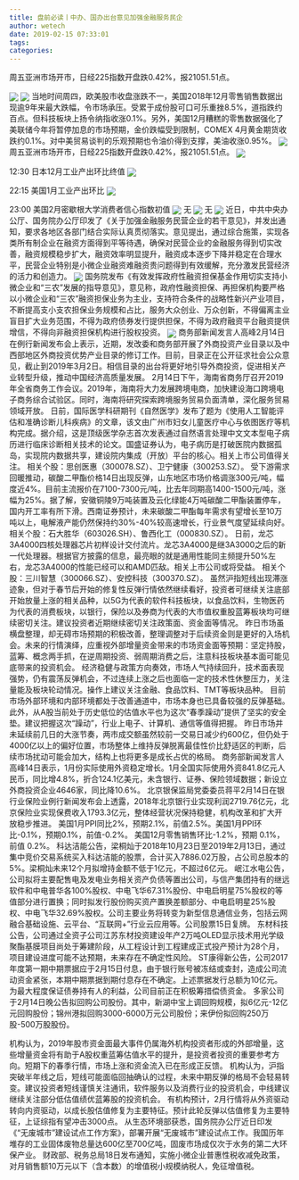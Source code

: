 ```yaml
---
title: 盘前必读丨中办、国办出台意见加强金融服务民企
author: wetech
date: 2019-02-15 07:33:01
tags: 
categories: 
---
```

周五亚洲市场开市，日经225指数开盘跌0.42%，报21051.51点。
<!-- more -->
<img align="center" border="0" src="https://imgcdn.yicai.com/uppics/images/2018/11/5795dce2c13c12cd19ef68151420a6d2.jpg" />
<img align="center" border="0" src="https://imgcdn.yicai.com/uppics/images/2019/02/c43f0dec47e874e9ae7b751356f4e300.jpg" />
当地时间周四，欧美股市收盘涨跌不一，美国2018年12月零售销售数据出现逾9年来最大跌幅，令市场承压。受累于成份股可口可乐重挫8.5%，道指跌约百点。但科技板块上扬令纳指收涨0.1%。另外，美国12月糟糕的零售数据强化了美联储今年将暂停加息的市场预期，金价跌幅受到限制，COMEX 4月黄金期货收跌约0.1%。对中美贸易谈判的乐观预期也令油价得到支撑，美油收涨0.95%。
<img align="center" border="0" src="https://imgcdn.yicai.com/uppics/images/2018/11/1115fd943822077aad8679290e0a4854.jpg" />
周五亚洲市场开市，日经225指数开盘跌0.42%，报21051.51点。
<img align="center" border="0" src="https://imgcdn.yicai.com/uppics/images/2019/02/013c1cea83bbc03c759b43040d541c31.jpg" />
12:30 日本12月工业产出环比终值
<img align="center" border="0" src="https://imgcdn.yicai.com/uppics/images/2019/02/7758058f586a2e461e25c0c2ffea38bf.jpg" />
22:15 美国1月工业产出环比
<img align="center" border="0" src="https://imgcdn.yicai.com/uppics/images/2019/02/4d02be8295db74f641b3c93aaaaa7473.jpg" />
23:00 美国2月密歇根大学消费者信心指数初值
<img align="center" border="0" src="https://imgcdn.yicai.com/uppics/images/2018/11/9d8e2d90a2b37391ca779f15a10018b0.jpg" />
无
<img align="center" border="0" src="https://imgcdn.yicai.com/uppics/images/2018/11/3fe87f78bb215979ccf7a8b1a382813c.jpg" />
无
<img align="center" border="0" src="https://imgcdn.yicai.com/uppics/images/2018/11/10271f820278a7057d79730f65d39711.jpg" />
近日，中共中央办公厅、国务院办公厅印发了《关于加强金融服务民营企业的若干意见》，并发出通知，要求各地区各部门结合实际认真贯彻落实。意见提出，通过综合施策，实现各类所有制企业在融资方面得到平等待遇，确保对民营企业的金融服务得到切实改善，融资规模稳步扩大，融资效率明显提升，融资成本逐步下降并稳定在合理水平，民营企业特别是小微企业融资难融资贵问题得到有效缓解，充分激发民营经济的活力和创造力。
<img align="center" border="0" src="https://imgcdn.yicai.com/uppics/images/2019/02/932de7f7e2ad5e1ac750b9ded9f7eb69.jpg" />
国务院发布《有效发挥政府性融资担保基金作用切实支持小微企业和“三农”发展的指导意见》，意见称，政府性融资担保、再担保机构要严格以小微企业和“三农”融资担保业务为主业，支持符合条件的战略性新兴产业项目，不断提高支小支农担保业务规模和占比，服务大众创业、万众创新，不得偏离主业盲目扩大业务范围，不得为政府债券发行提供担保，不得为政府融资平台融资提供增信，不得向非融资担保机构进行股权投资。
<img align="center" border="0" src="https://imgcdn.yicai.com/uppics/images/2018/11/781b132626e7c57022d1491e8f3a175c.jpg" />
商务部新闻发言人高峰2月14日在例行新闻发布会上表示，近期，发改委和商务部开展了外商投资产业目录以及中西部地区外商投资优势产业目录的修订工作。目前，目录正在公开征求社会公众意见，截止到2019年3月2日。相信目录的出台将更好地引导外商投资，促进相关产业转型升级，推动中国经济高质量发展。
2月14日下午，海南省商务厅召开2019年全省商务工作会议。2019年，海南将大力发展跨境电商，加快建设海口跨境电子商务综合试验区。同时，海南将研究探索跨境服务贸易负面清单，深化服务贸易领域开放。
日前，国际医学科研期刊《自然医学》发布了题为《使用人工智能评估和准确诊断儿科疾病》的文章，该文由广州市妇女儿童医疗中心与依图医疗等机构完成。据介绍，这是顶级医学杂志首次发表通过自然语言处理中文文本型电子病历进行临床诊断相关技术的论文。国盛证券认为，电子病历是打破医院内数据孤岛，实现院内数据共享，建设院内集成（开放）平台的核心。相关上市公司值得关注。
相关个股：思创医惠（300078.SZ）、卫宁健康（300253.SZ）。
受下游需求回暖推动，碳酸二甲酯价格14日出现反弹，山东地区市场价格调涨300元/吨，幅度近4%。目前主流报价在7100-7300元/吨，比去年同期高1400-1500元/吨，涨幅为25%。据了解，安徽铜陵9万吨装置及云化绿能4万吨碳酸二甲酯装置停车，国内开工率有所下滑。西南证券预计，未来碳酸二甲酯每年需求有望增长至10万吨以上，电解液产能仍然保持约30%-40%较高速增长，行业景气度望延续向好。
相关个股：石大胜华（603026.SH）、鲁西化工（000830.SZ）。
日前，龙芯3A4000四核处理器芯片初样设计交付流片。龙芯3A4000是继3A3000之后的新一代处理器。根据官方披露的信息，最亮眼的就是通用性能同主频提升50%左右，龙芯3A4000的性能已经可以和AMD匹敌。相关上市公司或将受益。
相关个股：三川智慧（300066.SZ）、安控科技（300370.SZ）。
虽然沪指短线出现滞涨迹象，但对于春节后开始的修复性反弹行情依然继续看好，投资者可继续关注底部开始放量上涨的相关品种，以5G为代表的软件科技板块，以食品饮料，生物医药为代表的消费板块，以银行，保险以及券商为代表的大市值权重股蓝筹板块均可继续密切关注。建议投资者近期继续密切关注政策面、资金面等情况。
昨日市场虽横盘整理，却无碍市场预期的积极改善，整理调整对于后续资金则是更好的入场机会。未来的行情演绎，应重视外部增量资金带来的市场资金面等预期：坚定持股，蓝筹、概念两手抓，在逆周期投资、弱周期消费之后，注意科技板块基本面可能见底带来的投资机会。
经济稳健与政策方向奏效，市场人气持续回升，技术面表现强势，仍有震荡反弹机会，不过连续上涨之后也面临一定的技术性休整压力，关注量能及板块轮动情况。操作上建议关注金融、食品饮料、TMT等板块品种。
目前市场外部环境和内部环境都处于改善通道中，市场本身也已具备较强的反弹基础。此外，从A股当前处于历史低位的估值水平也为这次“春季躁动”提供了坚实的安全垫。建议把握这次“躁动”，行业上电子、计算机、通信等值得把握。
昨日市场并未延续前几日的大涨节奏，两市成交额虽然较前一交易日减少约600亿，但仍处于4000亿以上的偏好位置，市场整体上维持反弹脱离最佳性价比舒适区的判断，后续市场扰动可能会加大，结构上也将更多是成长占优的格局。
商务部新闻发言人高峰14日表示，1月份实际使用外资稳定增长。1月全国实际使用外资841.8亿元人民币，同比增4.8%，折合124.1亿美元，未含银行、证券、保险领域数据；新设立外商投资企业4646家，同比降10.6%。
北京银保监局党委委员蒋平2月14日在银行业保险业例行新闻发布会上透露，2018年北京银行业实现利润2719.76亿元，北京保险业实现保费收入1793.3亿元，整体经营状况保持稳健，机构改革和扩大开放稳步推进。
美国1月PPI同比2%，预期2.1%，前值2.5%。美国1月PPI环比-0.1%，预期0.1%，前值-0.2%。
美国12月零售销售环比-1.2%，预期 0.1%，前值 0.2%。
科达洁能公告，梁桐灿于2018年10月23日至2019年2月13日，通过集中竞价交易系统买入科达洁能的股票，合计买入7886.02万股，占公司总股本的5%。梁桐灿未来12个月拟增持金额不低于1亿元，不超过6亿元。
岷江水电公告，公司拟将主要配售电及发电业务相关资产负债等置出公司，与信产集团持有的继远软件和中电普华各100%股权、中电飞华67.31%股份、中电启明星75%股权的等值部分进行置换；同时拟发行股份购买资产置换差额部分、中电启明星25%股权、中电飞华32.69%股权。公司主要业务将转变为新型信息通信业务，包括云网融合基础设施、云平台、“互联网+”行业云应用等。公司股票15日复牌。
东材科技公告，公司通过全资子公司江苏东材投资建设年产2万吨OLED显示技术用光学级聚酯基膜项目尚处于筹建阶段，从工程设计到工程建成正式投产预计为28个月，项目建设进度可能不达预期，未来存在不确定性风险。
ST康得新公告，公司2017年度第一期中期票据应于2月15日付息，由于银行账号被冻结或查封，造成公司流动资金紧张，本期中期票据到期付息存在不确定。上述票据发行总额为10亿元。为最大程度保证债券持有人的利益，公司目前正在积极筹措偿债资金。
多家公司于2月14日晚公告拟回购公司股份。其中，新湖中宝上调回购规模，拟6亿元-12亿元回购股份；锦州港拟回购3000-6000万元公司股份；来伊份拟回购250万股-500万股股份。
 
 
机构认为，2019年股市资金面最大事件仍属海外机构投资者形成的外部增量，这些增量资金将有助于A股权重蓝筹估值水平的提升，是投资者投资的重要参考方向。短期下的春季行情，市场上涨和资金流入已在形成正反馈。
机构认为，沪指突破半年线之后，短线可能面临回抽确认的过程，未来中期反弹的格局不会轻易转变。建议投资者短线谨慎关注通讯，软件服务以及消费行业的投资机会，中线建议继续关注部分低估值绩优蓝筹股的投资机会。
有机构预计，2月行情将从外资驱动转向内资驱动，以成长股估值修复为主要特征。预计此轮反弹以估值修复为主要特征，上证综指有望冲击3000点。
从生态环境部获悉，国务院办公厅近日印发《“无废城市”建设试点工作方案》，部署开展“无废城市”建设试点工作。我国历年堆存的工业固体废物总量达600亿至700亿吨，固废市场成仅次于水务的第二大环保产业。
财政部、税务总局18日发布通知，实施小微企业普惠性税收减免政策，对月销售额10万元以下（含本数）的增值税小规模纳税人，免征增值税。
